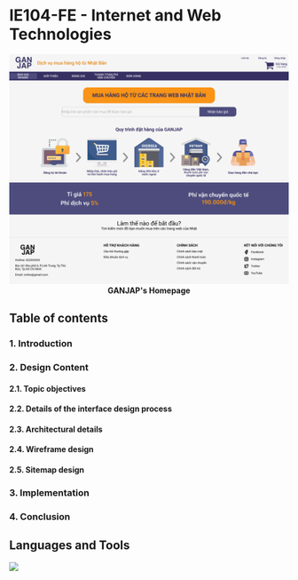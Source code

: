 # IE104-FE - Internet and Web Technologies

<div align="center">
<img src="Images/Homepage.png" alt="GANJAP's homepage""/>
  <strong>GANJAP's Homepage</strong>
</div>

## Table of contents

### 1. Introduction

### 2. Design Content
#### 2.1. Topic objectives
#### 2.2. Details of the interface design process
#### 2.3. Architectural details
#### 2.4. Wireframe design
#### 2.5. Sitemap design

### 3. Implementation

### 4. Conclusion

## Languages and Tools
<a href="https://skillicons.dev">
<img src="https://skillicons.dev/icons?i=html,css,js,vscode&perline=10" />
</a>


